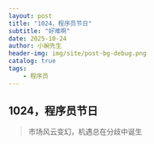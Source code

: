 ```yaml
---
layout: post
title: "1024，程序员节日"
subtitle: "好难啊"
date: 2025-10-24
author: 小豌先生
header-img: img/site/post-bg-debug.png
catalog: true
tags:
    - 程序员
---
```


## 1024，程序员节日

> 市场风云变幻，机遇总在分歧中诞生
    
